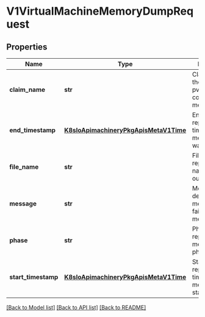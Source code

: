 # V1VirtualMachineMemoryDumpRequest

## Properties
Name | Type | Description | Notes
------------ | ------------- | ------------- | -------------
**claim_name** | **str** | ClaimName is the name of the pvc that will contain the memory dump | 
**end_timestamp** | [**K8sIoApimachineryPkgApisMetaV1Time**](K8sIoApimachineryPkgApisMetaV1Time.md) | EndTimestamp represents the time the memory dump was completed | [optional] 
**file_name** | **str** | FileName represents the name of the output file | [optional] 
**message** | **str** | Message is a detailed message about failure of the memory dump | [optional] 
**phase** | **str** | Phase represents the memory dump phase | 
**start_timestamp** | [**K8sIoApimachineryPkgApisMetaV1Time**](K8sIoApimachineryPkgApisMetaV1Time.md) | StartTimestamp represents the time the memory dump started | [optional] 

[[Back to Model list]](../README.md#documentation-for-models) [[Back to API list]](../README.md#documentation-for-api-endpoints) [[Back to README]](../README.md)


